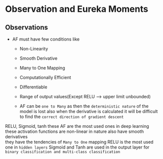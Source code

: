 # Observation and Eureka Moments 

## Observations
- AF must have few conditions like 
    + Non-Linearity
    + Smooth Derivative
    + Many to One Mapping
    + Computationally Efficient
    + Differentiable
    + Range of output values(Except RELU --> upper limit unbounded)

    + AF can be `one to Many` as then the `deterministic nature` of the model is lost also when the derivative is calculated it will be difficult to find the `correct direction of gradient descent`

RELU, Sigmoid, tanh these AF are the most used ones in deep learning these activation functions are non-linear in nature also have smooth derivatives  
they have the tendencies of `Many to One` mapping
RELU is the most used one in `hidden layers`
Sigmoid and Tanh are used in the output layer for `binary classification and multi-class classification`


